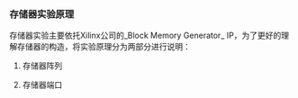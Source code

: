 ### 存储器实验原理

存储器实验主要依托Xilinx公司的_Block Memory Generator_ IP，为了更好的理解存储器的构造，将实验原理分为两部分进行说明：

1. 存储器阵列

2. 存储器端口



